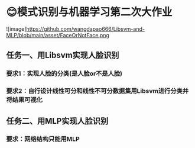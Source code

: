 # 😊模式识别与机器学习第二次大作业
![image]https://github.com/wangdapao666/Libsvm-and-MLP/blob/main/asset/FaceOrNotFace.png
## 任务一、用Libsvm实现人脸识别
### 要求1：实现人脸的分类(是人脸or不是人脸)
### 要求2：自行设计线性可分和线性不可分数据集用Libsvm进行分类并将结果可视化
## 任务二、用MLP实现人脸识别
### 要求：网络结构只能用MLP
